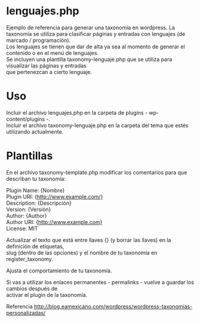 lenguajes.php
================

Ejemplo de referencia para generar una taxonomía en wordpress. 
La taxonomía se utiliza para clasificar páginas y entradas con lenguajes (de marcado / programación).  
Los lenguajes se tienen que dar de alta ya sea al momento de generar el contenido o en el menú de lenguajes.  
Se incluyen una plantilla taxonomy-lenguaje.php que se utiliza para visualizar las páginas y entradas  
que pertenezcan a cierto lenguaje. 


Uso
===

Incluir el archivo lenguajes.php en la carpeta de plugins - wp-content/plugins -.  
Incluir el archivo taxonomy-lenguaje.php en la carpeta del tema que estés utilizando actualmente.  

Plantillas
==========

En el archivo taxonomy-template.php modificar los comentarios para que describan tu taxonomía:  

Plugin Name: {Nombre}  
Plugin URI: {http://www.example.com/}  
Description: {Descripción}  
Version: {Versión}  
Author:  {Author}  
Author URI: {http://www.example.com}  
License: MIT  

Actualizar el texto que está entre llaves {} (y borrar las llaves) en la definición de etiquetas,  
slug (dentro de las opciones) y el nombre de tu taxonomía en register_taxonomy.  

Ajusta el comportamiento de tu taxonomía. 

Si vas a utilizar los enlaces permanentes - permalinks - vuelve a guardar los cambios después de  
activar el plugin de la taxonomía.

Referencia <http://blog.eamexicano.com/wordpress/wordpress-taxonomias-personalizadas/>
